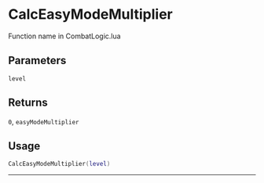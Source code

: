 # CalcEasyModeMultiplier
Function name in CombatLogic.lua
## Parameters
`level`
## Returns
`0`, `easyModeMultiplier`
## Usage
```lua
CalcEasyModeMultiplier(level)
```
---
